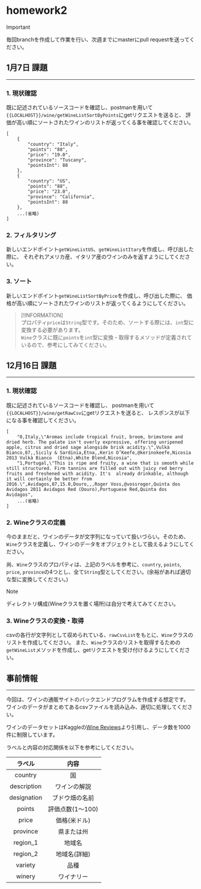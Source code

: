 # homework2

> [!IMPORTANT]  
> 毎回branchを作成して作業を行い、次週までにmasterにpull requestを送ってください。




## 1月7日 課題

---

### 1. 現状確認

既に記述されているソースコードを確認し、postmanを用いて
`{{LOCALHOST}}/wine/getWineListSortByPoints`にgetリクエストを送ると、
評価が高い順にソートされたワインのリストが返ってくる事を確認してください。

~~~
[
    {
        "country": "Italy",
        "points": "88",
        "price": "19.0",
        "province": "Tuscany",
        "pointsInt": 88
    },
    {
        "country": "US",
        "points": "88",
        "price": "23.0",
        "province": "California",
        "pointsInt": 88
    },
    ...(省略)
]
~~~

### 2. フィルタリング
新しいエンドポイント`getWineListUS`、`getWineListItary`を作成し、呼び出した際に、
それぞれアメリカ産、イタリア産のワインのみを返すようにしてください。

### 3. ソート
新しいエンドポイント`getWineListSortByPrice`を作成し、呼び出した際に、
価格が高い順にソートされたワインのリストが返ってくるようにしてください。

> [!INFORMATION]  
> プロパティ`price`は`String`型です。そのため、ソートする際には、`int`型に変換する必要があります。  
> `Wine`クラスに既に`points`を`int`型に変換・取得するメソッドが定義されているので、参考にしてみてください。

## 12月16日 課題

---
### 1. 現状確認

既に記述されているソースコードを確認し、
postmanを用いて`{{LOCALHOST}}/wine/getRawCsv`にgetリクエストを送ると、
レスポンスが以下になる事を確認してください。

~~~
[
    "0,Italy,\"Aromas include tropical fruit, broom, brimstone and dried herb. The palate isn't overly expressive, offering unripened apple, citrus and dried sage alongside brisk acidity.\",Vulkà Bianco,87,,Sicily & Sardinia,Etna,,Kerin O’Keefe,@kerinokeefe,Nicosia 2013 Vulkà Bianco  (Etna),White Blend,Nicosia",
    "1,Portugal,\"This is ripe and fruity, a wine that is smooth while still structured. Firm tannins are filled out with juicy red berry fruits and freshened with acidity. It's  already drinkable, although it will certainly be better from 2016.\",Avidagos,87,15.0,Douro,,,Roger Voss,@vossroger,Quinta dos Avidagos 2011 Avidagos Red (Douro),Portuguese Red,Quinta dos Avidagos",
    ...(省略)
]
~~~

### 2. Wineクラスの定義

今のままだと、ワインのデータが文字列になっていて扱いづらい。そのため、`Wine`クラスを定義し、ワインのデータをオブジェクトとして扱えるようにしてください。

尚、`Wine`クラスのプロパティは、上記のラベルを参考に、`country`, `points`, `price`, `province`の4つとし、全て`String`型としてください。(余裕があれば適切な型に変換してください。)

> [!NOTE]  
> ディレクトリ構成(Wineクラスを置く場所)は自分で考えてみてください。

### 3. Wineクラスの変換・取得

csvの各行が文字列として収められている、`rawCsvList`をもとに、`Wine`クラスのリストを作成してください。
また、`Wine`クラスのリストを取得するための`getWineList`メソッドを作成し、getリクエストを受け付けるようにしてください。


## 事前情報

---
今回は、ワインの通販サイトのバックエンドプログラムを作成する想定です。  
ワインのデータがまとめてあるcsvファイルを読み込み、適切に処理してください。

ワインのデータセットはKaggleの[Wine Reviews](https://www.kaggle.com/zynicide/wine-reviews)より引用し、データ数を1000件に制限しています。

ラベルと内容の対応関係を以下を参考にしてください。

|ラベル|     内容      |
|:---:|:-----------:|
|country|      国      |
|description|   ワインの解説    |
|designation|   ブドウ畑の名前   |
|points| 評価点数(1～100) |
|price|   価格(米ドル)   |
|province|    県または州    |
|region_1|     地域名     |
|region_2|   地域名(詳細)   |
|variety|     品種      |
|winery|    ワイナリー    |

